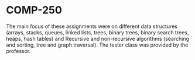 # COMP-250
The main focus of these assignments were on different data structures (arrays, stacks, queues, linked lists, trees, binary trees, binary search trees, heaps, hash tables) and Recursive and non-recursive algorithms (searching and sorting, tree and graph traversal). The tester class was provided by the professor.
